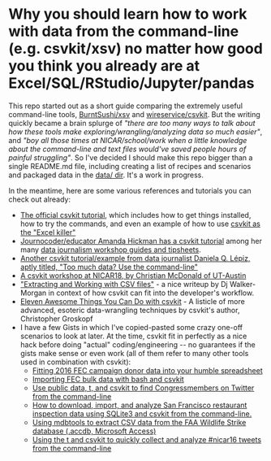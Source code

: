 # Why you should learn how to work with data from the command-line (e.g. csvkit/xsv) no matter how good you think you already are at Excel/SQL/RStudio/Jupyter/pandas


This repo started out as a short guide comparing the extremely useful command-line tools, [BurntSushi/xsv](https://github.com/BurntSushi/xsv) and [wireservice/csvkit](https://github.com/wireservice/csvkit). But the writing quickly became a brain splurge of *"there are too many ways to talk about how these tools make exploring/wrangling/analyzing data so much easier"*, and *"boy all those times at NICAR/school/work when a little knowledge about the command-line and text files would've saved people hours of painful struggling"*. So I've decided I should make this repo bigger than a single README.md file, including creating a list of recipes and scenarios and packaged data in the [data/ dir](data/). It's a work in progress.

In the meantime, here are some various references and tutorials you can check out already:


- [The official csvkit tutorial](https://csvkit.readthedocs.io/en/latest/tutorial.html), which includes how to get things installed, how to try the commands, and even an example of how to use [csvkit as the "Excel killer"](https://csvkit.readthedocs.io/en/latest/tutorial/1_getting_started.html#in2csv-the-excel-killer)
- [Journocoder/educator Amanda Hickman has a csvkit tutorial](https://github.com/amandabee/workshops/wiki/Tutorial:-Using-CSVkit) among her many [data journalism workshop guides and tipsheets](https://github.com/amandabee/workshops/wiki).
- [Another csvkit tutorial/example from data journalist Daniela Q. Lépiz, aptly titled, "Too much data? Use the command-line"](http://code4sa.org/2016/08/02/too-much-data.html)
- [A csvkit workshop at NICAR18, by Christian McDonald of UT-Austin](https://github.com/utdata/csvkit-nicar2018)
- ["Extracting and Working with CSV files"](https://www.compose.com/articles/comma-values-2-extracting-and-working-with-csv-files/) - a nice writeup by Dj Walker-Morgan in context of how csvkit can fit into the developer's workflow.
- [Eleven Awesome Things You Can Do with csvkit](https://source.opennews.org/articles/eleven-awesome-things-you-can-do-csvkit/) - A listicle of more advanced, esoteric data-wrangling techniques by csvkit's author, Christopher Groskopf
- I have a few Gists in which I've copied-pasted some crazy one-off scenarios to look at later. At the time, csvkit fit in perfectly as a nice hack before doing "actual" coding/engineering -- no guarantees if the gists make sense or even work (all of them refer to many other tools used in combination with csvkit):
    - [Fitting 2016 FEC campaign donor data into your humble spreadsheet](https://gist.github.com/dannguyen/b5e7639888115cc8c9ad6a1220ee1226)
    - [Importing FEC bulk data with bash and csvkit](https://gist.github.com/dannguyen/bbcce20fd62c44f960760bfb19ab837e)
    - [Use public data, t, and csvkit to find Congressmembers on Twitter from the command-line](https://gist.github.com/dannguyen/b815e66226955bf82a15) 
    - [How to download, import, and analyze San Francisco restaurant inspection data using SQLite3 and csvkit from the command-line.](https://gist.github.com/dannguyen/c9dd7afc4300ae8715d8)
    - [Using mdbtools to extract CSV data from the FAA Wildlife Strike database (.accdb, Microsoft Access)](https://gist.github.com/dannguyen/4caf05f4a27775e0a550cd0a4f3fa21f)
    - [Using the t and csvkit to quickly collect and analyze #nicar16 tweets from the command-line](https://gist.github.com/dannguyen/7c592c4559ee64f753e5)

